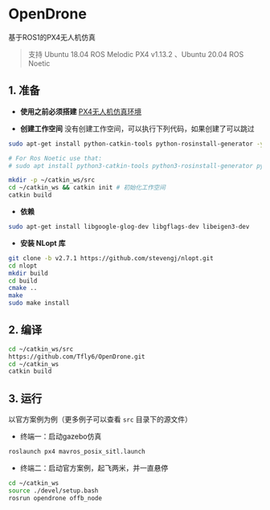 # OpenDrone
基于ROS1的PX4无人机仿真
> 支持 Ubuntu 18.04 ROS Melodic PX4 v1.13.2 、Ubuntu 20.04 ROS Noetic
## 1. 准备
- **使用之前必须搭建** [PX4无人机仿真环境](https://blog.csdn.net/weixin_55944949/article/details/130895608?spm=1001.2014.3001.5501)

- **创建工作空间**
没有创建工作空间，可以执行下列代码，如果创建了可以跳过
```bash
sudo apt-get install python-catkin-tools python-rosinstall-generator -y

# For Ros Noetic use that:
# sudo apt install python3-catkin-tools python3-rosinstall-generator python3-osrf-pycommon -y
```

```bash
mkdir -p ~/catkin_ws/src
cd ~/catkin_ws && catkin init # 初始化工作空间
catkin build
```

- **依赖** 

```bash
sudo apt-get install libgoogle-glog-dev libgflags-dev libeigen3-dev
```

- **安装 NLopt 库** 

```bash
git clone -b v2.7.1 https://github.com/stevengj/nlopt.git
cd nlopt
mkdir build
cd build
cmake ..
make
sudo make install
```

## 2. 编译

```bash
cd ~/catkin_ws/src
https://github.com/Tfly6/OpenDrone.git
cd ~/catkin_ws
catkin build
```
## 3. 运行
以官方案例为例（更多例子可以查看 `src` 目录下的源文件）
- 终端一：启动gazebo仿真
```bash
roslaunch px4 mavros_posix_sitl.launch
```
- 终端二：启动官方案例，起飞两米，并一直悬停
```bash
cd ~/catkin_ws
source ./devel/setup.bash
rosrun opendrone offb_node
```